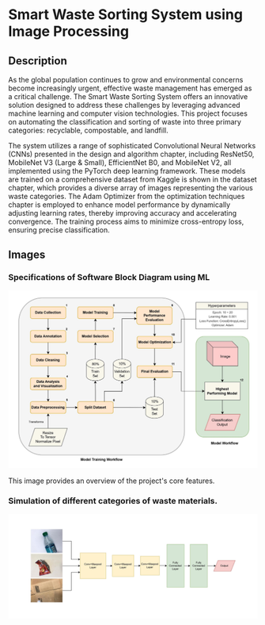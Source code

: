 # Smart Waste Sorting System using Image Processing

## Description
As the global population continues to grow and environmental concerns become increasingly urgent, effective waste management has emerged as a critical challenge. The Smart Waste Sorting System offers an innovative solution designed to address these challenges by leveraging advanced machine learning and computer vision technologies. This project focuses on automating the classification and sorting of waste into three primary categories: recyclable, compostable, and landfill.

The system utilizes a range of sophisticated Convolutional Neural Networks (CNNs) presented in the design and algorithm chapter, including ResNet50, MobileNet V3 (Large & Small), EfficientNet B0, and MobileNet V2, all implemented using the PyTorch deep learning framework. These models are trained on a comprehensive dataset from Kaggle is shown in the dataset chapter, which provides a diverse array of images representing the various waste categories. The Adam Optimizer from the optimization techniques chapter is employed to enhance model performance by dynamically adjusting learning rates, thereby improving accuracy and accelerating convergence. The training process aims to minimize cross-entropy loss, ensuring precise classification.


## Images

### Specifications of Software Block Diagram using ML
![Model Workflow](Docs/model_workflow_diagram.jpg)

This image provides an overview of the project's core features.

### Simulation of different categories of waste materials.
![Detailed Interface](Docs/Testing%20Diagram.jpg)

